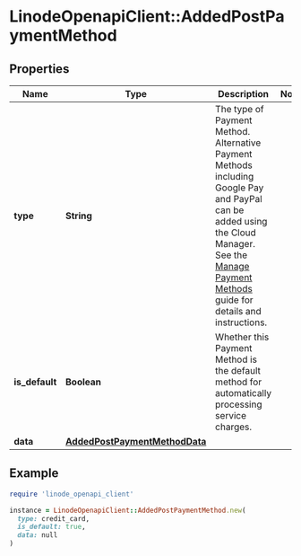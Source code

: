 # LinodeOpenapiClient::AddedPostPaymentMethod

## Properties

| Name | Type | Description | Notes |
| ---- | ---- | ----------- | ----- |
| **type** | **String** | The type of Payment Method.  Alternative Payment Methods including Google Pay and PayPal can be added using the Cloud Manager. See the [Manage Payment Methods](https://www.linode.com/docs/products/platform/billing/guides/payment-methods/) guide for details and instructions. |  |
| **is_default** | **Boolean** | Whether this Payment Method is the default method for automatically processing service charges. |  |
| **data** | [**AddedPostPaymentMethodData**](AddedPostPaymentMethodData.md) |  |  |

## Example

```ruby
require 'linode_openapi_client'

instance = LinodeOpenapiClient::AddedPostPaymentMethod.new(
  type: credit_card,
  is_default: true,
  data: null
)
```

